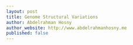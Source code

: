 ```yaml
---
layout: post
title: Genome Structural Variations
author: Abdelrahman Hosny
author_website: http://www.abdelrahmanhosny.me
published: false
---
```



